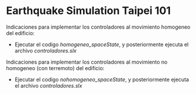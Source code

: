 # Earthquake Simulation Taipei 101

Indicaciones para implementar los controladores al movimiento homogeneo del edificio:

* Ejecutar el codigo *homogeneo_spaceState*, y posteriormente ejecuta el archivo *controladores.slx*

Indicaciones para implementar los controladores al movimiento no homogeneo (con terremoto) del edificio:

* Ejecutar el codigo *nohomogeneo_spaceState*, y posteriormente ejecuta el archivo *controladores.slx*
